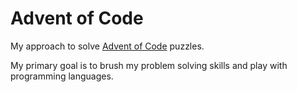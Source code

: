 
# Advent of Code

My approach to solve [Advent of Code](http://adventofcode.com) puzzles.

My primary goal is to brush my problem solving skills and play with programming
languages.

